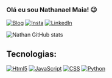 
### Olá eu sou Nathanael Maia! 😉

[![Blog](https://img.shields.io/badge/website-000000?style=for-the-badge&logo=About.me&logoColor=white)](https://nathansmaia.github.io/Pagina-de-links/)
[![Insta](https://img.shields.io/badge/Instagram-E4405F?style=for-the-badge&logo=instagram&logoColor=white)](https://www.instagram.com/nathan.s003/)
[![Linkedln](https://img.shields.io/badge/LinkedIn-0077B5?style=for-the-badge&logo=linkedin&logoColor=white)](https://www.linkedin.com/in/nathanael-da-silva-maia-58687720a/)

![Nathan GitHub stats](https://github-readme-stats.vercel.app/api?username=NathansMaia&show_icons=true&theme=dracula)

## Tecnologias:

[![Html5](https://img.shields.io/badge/HTML-239120?style=for-the-badge&logo=html5&logoColor=white)](#)
[![JavaScript](https://img.shields.io/badge/JavaScript-323330?style=for-the-badge&logo=javascript&logoColor=F7DF1E)](#)
[![CSS](https://img.shields.io/badge/CSS-239120?&style=for-the-badge&logo=css3&logoColor=white)](#)
[![Python](https://img.shields.io/badge/Python-14354C?style=for-the-badge&logo=python&logoColor=white)](#)
